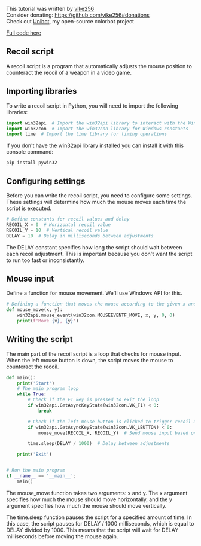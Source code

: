 This tutorial was written by [vike256](https://github.com/vike256/)  
Consider donating: https://github.com/vike256#donations  
Check out [Unibot](https://github.com/vike256/Unibot), my open-source colorbot project  

[Full code here](https://github.com/vike256/tutorials/blob/main/recoil-script/main.py)  

## Recoil script
A recoil script is a program that automatically adjusts the mouse position to counteract the recoil of a weapon in a video game.  

## Importing libraries
To write a recoil script in Python, you will need to import the following libraries:
```py
import win32api  # Import the win32api library to interact with the Windows API
import win32con  # Import the win32con library for Windows constants
import time  # Import the time library for timing operations
```

If you don't have the win32api library installed you can install it with this console command:  
```
pip install pywin32
```

## Configuring settings
Before you can write the recoil script, you need to configure some settings. These settings will determine how much the mouse moves each time the script is executed.
```py
# Define constants for recoil values and delay
RECOIL_X = 0  # Horizontal recoil value
RECOIL_Y = 10  # Vertical recoil value
DELAY = 10  # Delay in milliseconds between adjustments
```
The DELAY constant specifies how long the script should wait between each recoil adjustment. This is important because you don't want the script to run too fast or inconsistantly.

## Mouse input
Define a function for mouse movement. We'll use Windows API for this.
```py
# Defining a function that moves the mouse according to the given x and y value
def mouse_move(x, y):
    win32api.mouse_event(win32con.MOUSEEVENTF_MOVE, x, y, 0, 0)
    print(f'Move {x}, {y}')
```

## Writing the script
The main part of the recoil script is a loop that checks for mouse input. When the left mouse button is down, the script moves the mouse to counteract the recoil.
```py
def main():
    print('Start')
    # The main program loop
    while True:
        # Check if the F1 key is pressed to exit the loop
        if win32api.GetAsyncKeyState(win32con.VK_F1) < 0:
            break

        # Check if the left mouse button is clicked to trigger recoil adjustment
        if win32api.GetAsyncKeyState(win32con.VK_LBUTTON) < 0:
            mouse_move(RECOIL_X, RECOIL_Y)  # Send mouse input based on recoil values

        time.sleep(DELAY / 1000)  # Delay between adjustments

    print('Exit')


# Run the main program
if __name__ == '__main__':
    main()
```

The mouse_move function takes two arguments: x and y. The x argument specifies how much the mouse should move horizontally, and the y argument specifies how much the mouse should move vertically.

The time.sleep function pauses the script for a specified amount of time. In this case, the script pauses for DELAY / 1000 milliseconds, which is equal to DELAY divided by 1000. This means that the script will wait for DELAY milliseconds before moving the mouse again.

